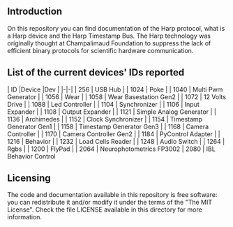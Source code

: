 ## Introduction

On this repository you can find documentation of the Harp protocol, what is a Harp device and the Harp Timestamp Bus.
The Harp technology was originally thought at Champalimaud Foundation to suppress the lack of efficient binary protocols for scientific hardware communication.

## List of the current devices' IDs reported

| ID |Device |Dev  |
|-|-|
| 256 | USB Hub |
| 1024 | Poke |
| 1040 | Multi Pwm Generator |
| 1056 | Wear |
| 1058 | Wear Basestation Gen2 |
| 1072 | 12 Volts Drive |
| 1088 | Led Controller |
| 1104 | Synchronizer |
| 1106 | Input Expander |
| 1108 | Output Expander |
| 1121 | Simple Analog Generator |
| 1136 | Archimedes |
| 1152 | Clock Synchronizer |
| 1154 | Timestamp Generator Gen1 |
| 1158 | Timestamp Generator Gen3 |
| 1168 | Camera Controller |
| 1170 | Camera Controller Gen2 |
| 1184 | PyControl Adapter |
| 1216 | Behavior |
| 1232 | Load Cells Reader |
| 1248 | Audio Switch |
| 1264 | Rgbs |
| 1200 | FlyPad |
| 2064 | Neurophotometrics FP3002
| 2080 | IBL Behavior Control

## Licensing

The code and documentation available in this repository is free software: you can redistribute it and/or modify it under the terms of the "The MIT License".
Check the file LICENSE available in this directory for more information.